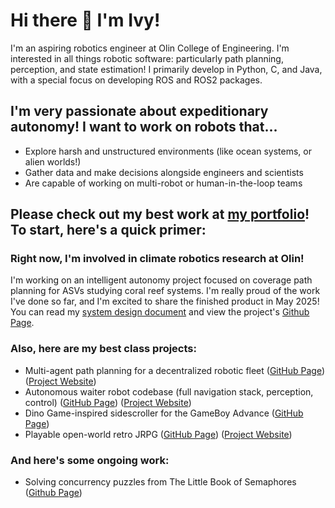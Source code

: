 # Hi there 👋 I'm Ivy!

I'm an aspiring robotics engineer at Olin College of Engineering. I'm interested in all things robotic software: particularly path planning, perception, and state estimation! I primarily develop in Python, C, and Java, with a special focus on developing ROS and ROS2 packages.

## I'm very passionate about expeditionary autonomy! I want to work on robots that...

- Explore harsh and unstructured environments (like ocean systems, or alien worlds!)
- Gather data and make decisions alongside engineers and scientists
- Are capable of working on multi-robot or human-in-the-loop teams

## Please check out my best work at [my portfolio](https://imahncke.myportfolio.com/)! To start, here's a quick primer:

### Right now, I'm involved in climate robotics research at Olin!

I'm working on an intelligent autonomy project focused on coverage path planning for ASVs studying coral reef systems. I'm really proud of the work I've done so far, and I'm excited to share the finished product in May 2025!
You can read my [system design document](https://docs.google.com/document/d/1EQueDtxi3Mqqq7yS0Ds5HbZkS5oiRqB0dqToZ39L-A4) and view the project's [Github Page](https://github.com/itannermahncke/fleet_robotics).

### Also, here are my best class projects:

- Multi-agent path planning for a decentralized robotic fleet ([GitHub Page](https://github.com/itannermahncke/fleet_robotics)) ([Project Website](https://itannermahncke.github.io/fleet_robotics/))
- Autonomous waiter robot codebase (full navigation stack, perception, control) ([GitHub Page](https://github.com/itannermahncke/pie_waiterbot)) ([Project Website](https://olincollege.github.io/pie-2024-03/waiterbot/))
- Dino Game-inspired sidescroller for the GameBoy Advance ([GitHub Page](https://github.com/olincollege/biplup-run))
- Playable open-world retro JRPG ([GitHub Page](https://github.com/olincollege/top-down-dungeon-crawler)) ([Project Website](https://olincollege.github.io/top-down-dungeon-crawler/))

### And here's some ongoing work:

- Solving concurrency puzzles from The Little Book of Semaphores ([Github Page](https://github.com/itannermahncke/semaphore_puzzles))
